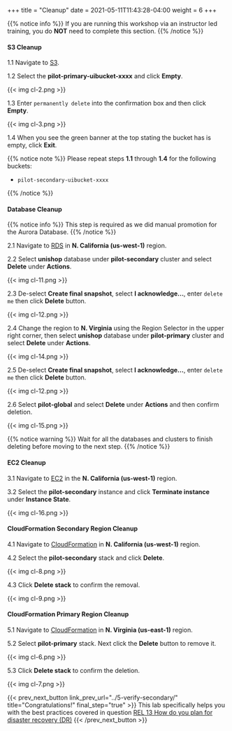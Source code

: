 +++
title = "Cleanup"
date =  2021-05-11T11:43:28-04:00
weight = 6
+++

{{% notice info %}}
If you are running this workshop via an instructor led training, you do **NOT** need to complete this section.
{{% /notice %}}

#### S3 Cleanup

1.1 Navigate to [S3](https://us-east-1.console.aws.amazon.com/s3/home?region=us-east-1#/).

1.2 Select the **pilot-primary-uibucket-xxxx** and click **Empty**.

{{< img cl-2.png >}}

1.3 Enter `permanently delete` into the confirmation box and then click **Empty**.

{{< img cl-3.png >}}

1.4 When you see the green banner at the top stating the bucket has is empty, click **Exit**.

{{% notice note %}}
Please repeat steps **1.1** through **1.4** for the following buckets:

- `pilot-secondary-uibucket-xxxx`

{{% /notice %}}

#### Database Cleanup

{{% notice info %}}
This step is required as we did manual promotion for the Aurora Database.
{{% /notice %}}

2.1 Navigate to [RDS](https://us-west-1.console.aws.amazon.com/rds/home?region=us-west-1#databases:) in **N. California (us-west-1)** region.

2.2 Select **unishop** database under **pilot-secondary** cluster and select **Delete** under **Actions**.

{{< img cl-11.png >}}

2.3 De-select **Create final snapshot**, select **I acknowledge...**, enter `delete me` then click **Delete** button.

{{< img cl-12.png >}}

2.4 Change the region to **N. Virginia** using  the Region Selector in the upper right corner, then select **unishop** database under **pilot-primary** cluster and select **Delete** under **Actions**.

{{< img cl-14.png >}}

2.5 De-select **Create final snapshot**, select **I acknowledge...**, enter `delete me` then click **Delete** button.

{{< img cl-12.png >}}

2.6 Select **pilot-global** and select **Delete** under **Actions** and then confirm deletion.

{{< img cl-15.png >}}

{{% notice warning %}}
Wait for all the databases and clusters to finish deleting before moving to the next step.
{{% /notice %}}

#### EC2 Cleanup

3.1 Navigate to [EC2](https://us-west-1.console.aws.amazon.com/ec2/v2/home?region=us-west-1#Instances:instanceState=running) in the **N. California (us-west-1)** region.

3.2 Select the **pilot-secondary** instance and click **Terminate instance** under **Instance State**.

{{< img cl-16.png >}}

#### CloudFormation Secondary Region Cleanup

4.1 Navigate to [CloudFormation](https://us-west-1.console.aws.amazon.com/cloudformation/home?region=us-west-1#/) in **N. California (us-west-1)** region.

4.2 Select the **pilot-secondary** stack and click **Delete**.

{{< img cl-8.png >}}

4.3 Click **Delete stack** to confirm the removal.

{{< img cl-9.png >}}

#### CloudFormation Primary Region Cleanup

5.1 Navigate to [CloudFormation](https://us-east-1.console.aws.amazon.com/cloudformation/home?region=us-east-1#/) in **N. Virginia (us-east-1)** region.

5.2 Select **pilot-primary** stack.  Next click the **Delete** button to remove it.

{{< img cl-6.png >}}

5.3 Click **Delete stack** to confirm the deletion.

{{< img cl-7.png >}}

{{< prev_next_button link_prev_url="../5-verify-secondary/" title="Congratulations!" final_step="true" >}}
This lab specifically helps you with the best practices covered in question [REL 13  How do you plan for disaster recovery (DR)](https://docs.aws.amazon.com/wellarchitected/latest/framework/a-failure-management.html)
{{< /prev_next_button >}}
